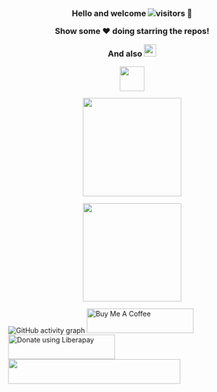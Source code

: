 <h3 align="center">
 Hello and welcome
 <img src="https://visitor-badge.laobi.icu/badge?page_id=yurindoctrine.yurindoctrine" alt="visitors"/>
 👋

 Show some ❤️ doing starring the repos!
 
 And also
<img height="25" src="https://img.shields.io/github/followers/yurindoctrine?label=Follow me&style=social">
</h3>

<p align="center">
<img height="50" src="https://readme-typing-svg.herokuapp.com?color=%ffffff&center=true&vCenter=true&width=500&lines=Over+5+years+of+programming+experience;Always+into+stuff;Harder,+better,+faster,+stronger+:)">
</p>

<p align="center">
<img height="200" src="https://github-readme-stats.vercel.app/api/top-langs/?username=yurindoctrine&layout=compact&theme=dark">
</p>

<p align="center">
<img height="200" src="https://github-readme-stats.vercel.app/api?username=yurindoctrine&show_icons=false&theme=dark&include_all_commits=true)">
</p>

![GitHub activity graph](https://activity-graph.herokuapp.com/graph?username=yurindoctrine&bg_color=101010&color=E6E6E6&line=E6E6E6&point=ffffff&area_color=101010&area=true&hide_border=false&custom_title=GitHub%20Commits%20Graph&layout=compact)
<a href="https://www.buymeacoffee.com/yurindoctrine" target="_blank"><img src="https://cdn.buymeacoffee.com/buttons/v2/default-yellow.png" alt="Buy Me A Coffee" style="height: 50px !important;width: 217px !important;" ></a><a href="https://liberapay.com/yurindoctrine/donate"><img height="50" width="217" alt="Donate using Liberapay" src="https://liberapay.com/assets/widgets/donate.svg"></a></noscript><a href="https://ko-fi.com/R5R0AGV29"><img height="50" width="350" src="https://ko-fi.com/img/githubbutton_sm.svg"></a>
